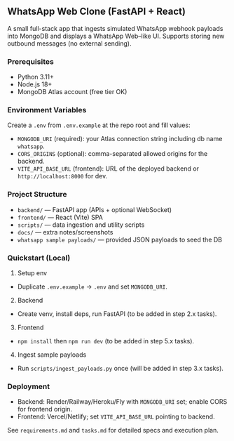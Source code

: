 ## WhatsApp Web Clone (FastAPI + React)

A small full-stack app that ingests simulated WhatsApp webhook payloads into MongoDB and displays a WhatsApp Web–like UI. Supports storing new outbound messages (no external sending).

### Prerequisites
- Python 3.11+
- Node.js 18+
- MongoDB Atlas account (free tier OK)

### Environment Variables
Create a `.env` from `.env.example` at the repo root and fill values:
- `MONGODB_URI` (required): your Atlas connection string including db name `whatsapp`.
- `CORS_ORIGINS` (optional): comma-separated allowed origins for the backend.
- `VITE_API_BASE_URL` (frontend): URL of the deployed backend or `http://localhost:8000` for dev.

### Project Structure
- `backend/` — FastAPI app (APIs + optional WebSocket)
- `frontend/` — React (Vite) SPA
- `scripts/` — data ingestion and utility scripts
- `docs/` — extra notes/screenshots
- `whatsapp sample payloads/` — provided JSON payloads to seed the DB

### Quickstart (Local)
1) Setup env
- Duplicate `.env.example` → `.env` and set `MONGODB_URI`.

2) Backend
- Create venv, install deps, run FastAPI (to be added in step 2.x tasks).

3) Frontend
- `npm install` then `npm run dev` (to be added in step 5.x tasks).

4) Ingest sample payloads
- Run `scripts/ingest_payloads.py` once (will be added in step 3.x tasks).

### Deployment
- Backend: Render/Railway/Heroku/Fly with `MONGODB_URI` set; enable CORS for frontend origin.
- Frontend: Vercel/Netlify; set `VITE_API_BASE_URL` pointing to backend.

See `requirements.md` and `tasks.md` for detailed specs and execution plan.

